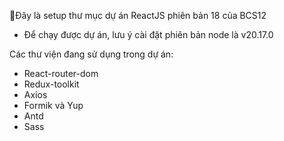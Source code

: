 Đây là setup thư mục dự án ReactJS phiên bản 18 của BCS12
- Để chạy được dự án, lưu ý cài đặt phiên bản node là v20.17.0

Các thư viện đang sử dụng trong dự án:
- React-router-dom
- Redux-toolkit
- Axios
- Formik và Yup
- Antd
- Sass
